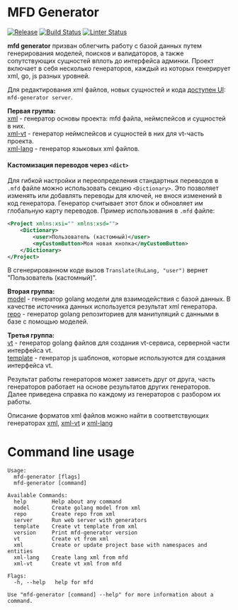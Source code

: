 # MFD Generator

[![Release](https://img.shields.io/github/release/vmkteam/mfd-generator.svg)](https://github.com/vmkteam/mfd-generator/releases/latest)
[![Build Status](https://github.com/vmkteam/mfd-generator/actions/workflows/go.yml/badge.svg?branch=master)](https://github.com/vmkteam/mfd-generator/actions)
[![Linter Status](https://github.com/vmkteam/mfd-generator/actions/workflows/golangci-lint.yml/badge.svg?branch=master)](https://github.com/vmkteam/mfd-generator/actions)

**mfd generator** призван облегчить работу с базой данных путем генерирования моделей, поисков и валидаторов, а также сопутствующих сущностей вплоть до интерфейса админки.
Проект включает в себя несколько генераторов, каждый из которых генерирует xml, go, js разных уровней.

Для редактирования xml файлов, новых сущностей и кода [доступен UI](https://github.com/vmkteam/mfd-ui): `mfd-generator server`.

**Первая группа:**  
[xml](/generators/xml) - генератор основы проекта: mfd файла, неймспейсов и сущностей в них.  
[xml-vt](/generators/xml-vt) - генератор неймспейсов и сущностей в них для vt-часть проекта.   
[xml-lang](/generators/xml-lang) - генератор языковых xml файлов.  

#### Кастомизация переводов через `<dict>`

Для гибкой настройки и переопределения стандартных переводов в `.mfd` файле можно использовать секцию `<Dictionary>`. Это позволяет изменять или добавлять переводы для ключей, не внося изменений в код генератора.
Генератор считывает этот блок и обновляет им глобальную карту переводов.
Пример использования в `.mfd` файле:
```xml
<Project xmlns:xsi="" xmlns:xsd="">
    <Dictionary>
        <user>Пользователь (кастомный)</user>
        <myCustomButton>Моя новая кнопка</myCustomButton>
    </Dictionary>
</Project>
```
В сгенерированном коде вызов `Translate(RuLang, "user")` вернет "Пользователь (кастомный)".

**Вторая группа:**  
[model](/generators/model) - генератор golang модели для взаимодействия с базой данных. В качестве источника данных используется результат xml генератора.  
[repo](/generators/repo) - генератор golang репозиториев для манипуляций с данными в базе с помощью моделей.  

**Третья группа:**  
[vt](/generators/vt) - генератор golang файлов для создания vt-сервиса, серверной части интерфейса vt.  
[template](/generators/vt-template) - генератор js шаблонов, которые используются для создания интерфейса vt.  

Результат работы генераторов может зависеть друг от друга, часть генераторов работает на основе результатов других генераторов. Далее приведена справка по каждому из генераторов с разбором их работы.  

Описание форматов xml файлов можно найти в соответствующих генераторах [xml](/generators/xml), [xml-vt](/generators/xml-vt) и [xml-lang](/generators/xml-lang)

# Command line usage
```
Usage:
  mfd-generator [flags]
  mfd-generator [command]

Available Commands:
  help        Help about any command
  model       Create golang model from xml
  repo        Create repo from xml
  server      Run web server with generators
  template    Create vt template from xml
  version     Print mfd-generator version
  vt          Create vt from xml
  xml         Create or update project base with namespaces and entities
  xml-lang    Create lang xml from mfd
  xml-vt      Create vt xml from mfd

Flags:
  -h, --help   help for mfd

Use "mfd-generator [command] --help" for more information about a command.
```
